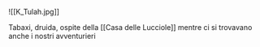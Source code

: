 ![[K_Tulah.jpg]]

Tabaxi, druida, ospite della [[Casa delle Lucciole]] mentre ci si trovavano anche i nostri avventurieri